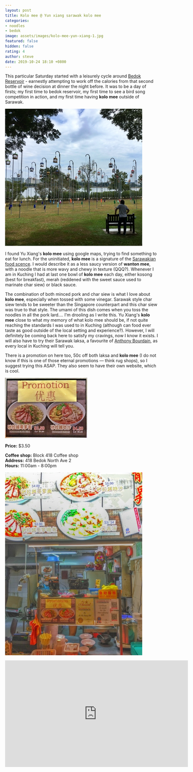 ```yaml
---
layout: post
title: Kolo mee @ Yun xiang sarawak kolo mee
categories:
- noodles
- bedok
image: assets/images/kolo-mee-yun-xiang-1.jpg
featured: false
hidden: false
rating: 4
author: steve
date: 2019-10-24 18:10 +0800
---
```

This particular Saturday started with a leisurely cycle around [Bedok Reservoir](https://en.wikipedia.org/wiki/Bedok_Reservoir) - earnestly attempting to work off the calories from that second bottle of wine decision at dinner the night before. It was to be a day of firsts; my first time to bedok reservoir, my first time to see a bird song competition in action, and my first time having **kolo mee** outside of Sarawak.

![Bird song competition](/assets/images/kolo-mee-yun-xiang-2.jpg "Bird song competition")

I found Yu Xiang's **kolo mee** using google maps, trying to find something to eat for lunch. For the uninitiated, **kolo mee** is a signature of the [Sarawakian food scence](http://www.rojakdaily.com/lifestyle/article/7932/5-best-food-to-try-in-sarawak-and-where-to-find-them). I would describe it as a less saucy version of **wanton mee**, with a noodle that is more wavy and chewy in texture (QQQ?). Whenever I am in Kuching I had at last one bowl of **kolo mee** each day, either kosong (best for breakfast), merah (reddened with the sweet sauce used to marinate char siew) or black sauce.

The combination of both minced pork and char siew is what I love about **kolo mee**, especially when tossed with some vinegar. Sarawak style char siew tends to be sweeter than the Singapore counterpart and this char siew was true to that style. The umami of this dish comes when you toss the noodles in all the pork lard.... I'm drooling as I write this. Yu Xiang's **kolo mee** close to what my memory of what kolo mee should be, if not quite reaching the standards I was used to in Kuching (although can food ever taste as good outside of the local setting and experience?). However, I will definitely be coming back here to satisfy my cravings, now I know it exists. I will also have to try their Sarawak laksa, a favourite of [Anthony Bourdain](https://www.thestar.com.my/news/nation/2015/05/29/anthony-bourdain-again-tastes-sarawak-laksa), as every local in Kuching will tell you.

There is a promotion on here too, 50c off both laksa and **kolo mee** (I do not know if this is one of those eternal promotions — think rug shops), so I suggest trying this ASAP. They also seem to have their own website, which is cool.

![Promotion](/assets/images/kolo-mee-yun-xiang-3.jpg "Promotion")


**Price:** $3.50

**Coffee shop:** Block 418 Coffee shop  
**Address:** 418 Bedok North Ave 2  
**Hours:** 11:00am - 8:00pm  

![Yu Xiang](/assets/images/kolo-mee-yun-xiang-4.jpg "Yu Xiang")

<iframe src="https://www.google.com/maps/embed?pb=!1m14!1m8!1m3!1d15954.982823734426!2d103.9300227!3d1.328595!3m2!1i1024!2i768!4f13.1!3m3!1m2!1s0x0%3A0x3c3a1bc2dc00e8d6!2sYun%20Xiang%20Sarawak%20Kolo%20Mee!5e0!3m2!1sen!2ssg!4v1571911777514!5m2!1sen!2ssg" width="600" height="350" frameborder="0" style="border:0;" allowfullscreen=""></iframe>